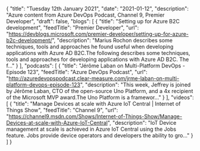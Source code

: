 {
  "title": "Tuesday 12th January 2021",
  "date": "2021-01-12",
  "description": "Azure content from Azure DevOps Podcast, Channel 9, Premier Developer",
  "draft": false,
  "blogs": [
    {
      "title": "Setting up for Azure B2C development",
      "feedTitle": "Premier Developer",
      "url": "https://devblogs.microsoft.com/premier-developer/setting-up-for-azure-b2c-development/",
      "description": "Marius Rochon describes some techniques, tools and approaches he found useful when developing applications with Azure AD B2C.The following describes some techniques, tools and approaches for developing applications with Azure AD B2C. The f..."
    }
  ],
  "podcasts": [
    {
      "title": "Jérôme Laban on Multi-Platform DevOps - Episode 123",
      "feedTitle": "Azure DevOps Podcast",
      "url": "http://azuredevopspodcast.clear-measure.com/jrme-laban-on-multi-platform-devops-episode-123",
      "description": "This week, Jeffrey is joined by Jérôme Laban, CTO of the open-source Uno Platform, and a 4x recipient of the Microsoft MVP award.The Uno Platform is a framewor..."
    }
  ],
  "videos": [
    {
      "title": "Manage Devices at scale with Azure IoT Central | Internet of Things Show",
      "feedTitle": "Channel 9",
      "url": "https://channel9.msdn.com/Shows/Internet-of-Things-Show/Manage-Devices-at-scale-with-Azure-IoT-Central",
      "description": "IoT Device management at scale is achieved in Azure IoT Central using the Jobs feature. Jobs provide device operators and developers the ability to gro..."
    }
  ]
}
